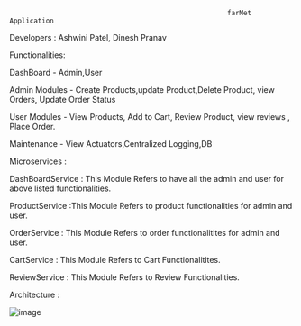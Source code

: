                                                           farMet Application

Developers : Ashwini Patel, Dinesh Pranav

Functionalities: 

DashBoard - Admin,User

Admin Modules - Create Products,update Product,Delete Product, view Orders, Update Order Status 

User Modules - View Products, Add to Cart, Review Product, view reviews , Place Order.

Maintenance - View Actuators,Centralized Logging,DB

Microservices : 

DashBoardService : This Module Refers to have all the admin and user for above listed functionalities.

ProductService :This Module Refers to product functionalities for admin and user.

OrderService : This Module Refers to order functionalitites for admin and user.

CartService : This Module Refers to Cart Functionalitites.

ReviewService : This Module Refers to Review Functionalities.

Architecture :
 
![image](https://github.com/CapSpparrow/farMET/assets/157823084/62ea2298-3312-4904-8e1b-1442e91f8c29)
